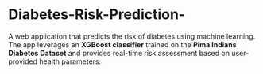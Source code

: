 # Diabetes-Risk-Prediction-
A web application that predicts the risk of diabetes using machine learning. The app leverages an **XGBoost classifier** trained on the **Pima Indians Diabetes Dataset** and provides real-time risk assessment based on user-provided health parameters.
